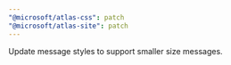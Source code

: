 ```yaml
---
"@microsoft/atlas-css": patch
"@microsoft/atlas-site": patch
---
```


Update message styles to support smaller size messages.
